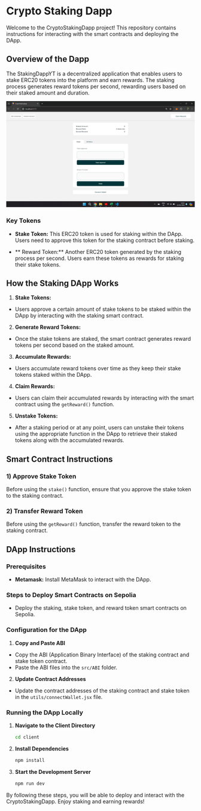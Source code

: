 # Crypto Staking Dapp

Welcome to the CryptoStakingDapp project! This repository contains instructions for interacting with the smart contracts and deploying the DApp.


## Overview of the Dapp

The StakingDappYT is a decentralized application that enables users to stake ERC20 tokens into the platform and earn rewards. The staking process generates reward tokens per second, rewarding users based on their staked amount and duration.

![alt text](https://github.com/Chakri1407/TokenStakingDapp/blob/main/Client/src/assets/Project-pic.png)


### Key Tokens

- **Stake Token:** This ERC20 token is used for staking within the DApp. Users need to approve this token for the staking contract before staking.

- ** Reward Token:** Another ERC20 token generated by the staking process per second. Users earn these tokens as rewards for staking their stake tokens. 
## How the Staking DApp Works

1. **Stake Tokens:**
- Users approve a certain amount of stake tokens to be staked within the DApp by interacting with the staking smart contract.

2. **Generate Reward Tokens:**
- Once the stake tokens are staked, the smart contract generates reward tokens per second based on the staked amount.

3. **Accumulate Rewards:**
- Users accumulate reward tokens over time as they keep their stake tokens staked within the DApp.

4. **Claim Rewards:**
- Users can claim their accumulated rewards by interacting with the smart contract using the `getReward()` function.

5. **Unstake Tokens:**
- After a staking period or at any point, users can unstake their tokens using the appropriate function in the DApp to retrieve their staked tokens along with the accumulated rewards.

## Smart Contract Instructions

### 1) Approve Stake Token
Before using the `stake()` function, ensure that you approve the stake token to the staking contract.

### 2) Transfer Reward Token
Before using the `getReward()` function, transfer the reward token to the staking contract.

## DApp Instructions

### Prerequisites
- **Metamask:** Install MetaMask to interact with the DApp.

### Steps to Deploy Smart Contracts on Sepolia
- Deploy the staking, stake token, and reward token smart contracts on Sepolia.
   
### Configuration for the DApp

1. **Copy and Paste ABI**
- Copy the ABI (Application Binary Interface) of the staking contract and stake token contract.
- Paste the ABI files into the `src/ABI` folder.

2. **Update Contract Addresses**
- Update the contract addresses of the staking contract and stake token in the `utils/connectWallet.jsx` file.

### Running the DApp Locally

1. **Navigate to the Client Directory**
   ```bash
   cd client
   ```

2. **Install Dependencies**
   ```bash
   npm install
   ```

3. **Start the Development Server**
   ```bash
   npm run dev
   ```

By following these steps, you will be able to deploy and interact with the CryptoStakingDapp. Enjoy staking and earning rewards!
